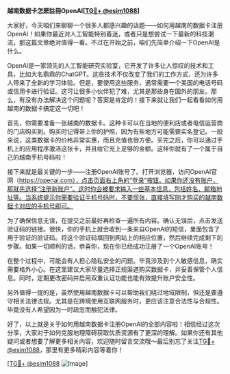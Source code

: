 **越南数据卡怎麽註冊OpenAI[[TG💪+ @esim1088](https://t.me/s/esim1088)]**

大家好，今天咱们来聊聊一个很多人都感兴趣的话题——如何用越南的数据卡注册OpenAI！如果你最近对人工智能特别着迷，或者只是想尝试一下最新的科技潮流，那这篇文章绝对值得一看。不过在开始之前，咱们先简单介绍一下OpenAI是什么。

OpenAI是一家领先的人工智能研究实验室，它开发了许多让人惊叹的技术和工具，比如大名鼎鼎的ChatGPT。这些技术不仅改变了我们的工作方式，还为许多人带来了全新的学习体验。但是，要使用这些服务，通常需要一个美国的电话号码或信用卡进行验证。这可让很多小伙伴犯了难，尤其是那些身在国外的朋友。那么，有没有办法解决这个问题呢？答案是肯定的！接下来就让我们一起看看如何用越南的数据卡搞定这一切吧！

首先，你需要准备一张越南的数据卡。这种卡可以在当地的便利店或者电信运营商的门店购买到。购买时记得带上你的护照，因为有些地方可能需要实名登记。一般来说，这类数据卡的价格非常实惠，而且充值也很方便。买完之后，你可以通过手机上的应用程序激活这张卡，并且给它充上足够的金额。这样你就有了一个属于自己的越南手机号码啦！

接下来就是最关键的一步——注册OpenAI账号了。打开浏览器，访问OpenAI官网（https://openai.com），点击页面右上角的“登录”按钮。如果你还没有账户，那就先选择“注册新账户”。这时你会被要求输入一些基本信息，包括姓名、邮箱地址等。当系统提示你需要验证手机号码时，不要慌张，直接填写刚才购买的越南数据卡对应的手机号即可。

为了确保信息无误，在提交之前最好再检查一遍所有内容。确认无误后，点击发送验证码的链接。很快，你的手机上就会收到一条来自OpenAI的短信，里面包含了用于验证的验证码。将这个验证码填回到网站上的相应位置，然后继续完成剩下的步骤。如果一切顺利的话，恭喜你，现在你已经成功注册了一个OpenAI账号！

在整个过程中，可能会有人担心隐私安全的问题。毕竟涉及到个人敏感信息，确实需要格外小心。在这里建议大家尽量选择正规渠道购买数据卡，并妥善保管个人信息。同时，定期更改密码并启用双重认证功能也能有效提升账户安全性。

另外值得一提的是，虽然使用越南数据卡可以帮助我们绕过地域限制，但还是要遵守相关法律法规。尤其是在跨境使用互联网服务时，更应该注意合法性与合规性。毕竟没有人希望因为一时疏忽而触犯法律。

好了，以上就是关于如何用越南数据卡注册OpenAI的全部内容啦！相信经过这次分享，大家对于如何克服地理障碍获取优质资源有了更深的理解。如果你还有其他疑问或者想要了解更多相关内容，欢迎随时留言交流哦～最后别忘了关注[TG💪+ @esim1088](https://t.me/s/esim1088)，那里有更多精彩内容等着你！

[[TG💪+ @esim1088](https://t.me/s/esim1088) ![Image](https://i.postimg.cc/4NQfJmqS/Snipaste-2025-05-13-00-14-12.png)]